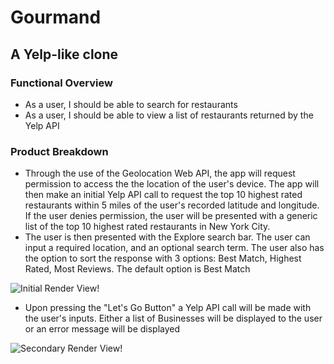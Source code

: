 # Gourmand
## A Yelp-like clone

### Functional Overview
- As a user, I should be able to search for restaurants
- As a user, I should be able to view a list of restaurants returned by the Yelp API

### Product Breakdown
- Through the use of the Geolocation Web API, the app will request permission to access the the location of the user's device. The app will then make an initial Yelp API call to request the top 10 highest rated restaurants within 5 miles of the user's recorded latitude and longitude. If the user denies permission, the user will be presented with a generic list of the top 10 highest rated restaurants in New York City. 
- The user is then presented with the Explore search bar. The user can input a required location, and an optional search term.  The user also has the option to sort the response with 3 options: Best Match, Highest Rated, Most Reviews. The default option is Best Match

![Initial Render View!](https://github.com/osita-igwe/44.gourmand/blob/main/README-assets/Screen%20Shot%202021-09-12%20at%2011.01.00%20PM.png)

- Upon pressing the "Let's Go Button" a Yelp API call will be made with the user's inputs. Either a list of Businesses will be displayed to the user or an error message will be displayed

![Secondary Render View!](https://github.com/osita-igwe/44.gourmand/blob/main/README-assets/Screen%20Shot%202021-09-12%20at%2011.01.24%20PM.png)
